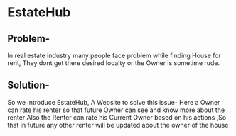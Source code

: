 # EstateHub
## Problem-
In real estate industry many people face problem while finding House for rent, They dont get there desired localty or the Owner is sometime rude. 


## Solution-
So we Introduce EstateHub, A Website to solve this issue-
Here a Owner can rate his renter so that future Owner can see and know more about the renter 
Also the Renter can rate his Current Owner based on his actions ,So that in future any other renter will be updated about the owner of the house
